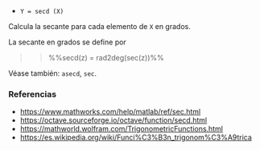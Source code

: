 * `Y = secd (X)`

Calcula la secante para cada elemento de `X` en grados.

La secante en grados se define por

>> %%secd(z) = rad2deg(sec(z))%%

Véase también: `asecd`, `sec`.

### Referencias

* https://www.mathworks.com/help/matlab/ref/sec.html
* https://octave.sourceforge.io/octave/function/secd.html
* https://mathworld.wolfram.com/TrigonometricFunctions.html
* https://es.wikipedia.org/wiki/Funci%C3%B3n_trigonom%C3%A9trica
